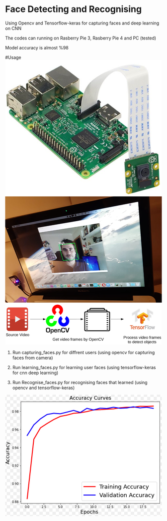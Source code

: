 # Face Detecting and Recognising 
Using Opencv and  Tensorflow-keras for capturing faces and deep learning on CNN

The codes can running on  Rasberry Pie 3, Rasberry Pie 4 and PC (tested)

Model accuracy is almost %98


#Usage
![alt text](https://github.com/taskma/Face_detect_and_recognise/blob/master/rapberrypie.png)
![alt text](https://github.com/taskma/Face_detect_and_recognise/blob/master/face.png)
![alt text](https://github.com/taskma/Face_detect_and_recognise/blob/master/cv2_tensorflow.png)


1) Run capturing_faces.py for diffrent users (using opencv for capturing faces from camera)

2) Run learning_faces.py for learning user faces (using tensorflow-keras for cnn deep learning)

3) Run Recognise_faces.py for  recognising faces that learned (using opencv and tensorflow-keras)

![alt text](https://github.com/taskma/Face_detect_and_recognise/blob/master/accuracy.png)
